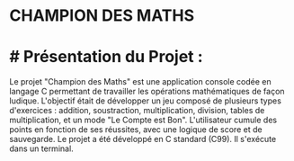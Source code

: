 # CHAMPION DES MATHS
# # Présentation du Projet : 
Le projet "Champion des Maths" est une application console codée 
en langage C permettant de travailler les opérations mathématiques de 
façon ludique. L'objectif était de développer un jeu composé de plusieurs 
types d'exercices : addition, soustraction, multiplication, division, tables 
de multiplication, et un mode "Le Compte est Bon". L'utilisateur cumule 
des points en fonction de ses réussites, avec une logique de score et de 
sauvegarde. 
Le projet a été développé en C standard (C99). Il s'exécute dans un 
terminal. 
